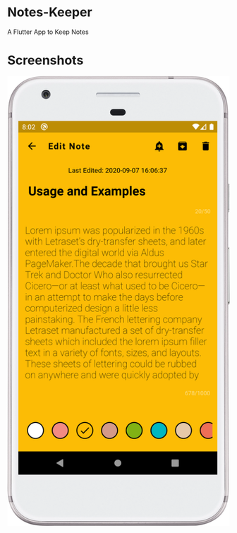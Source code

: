 # Notes-Keeper
A Flutter App to Keep Notes

# Screenshots
![600x1200](https://github.com/testuser2212/test-project/blob/master/screenshots/device-2020-09-08-200335.png)


